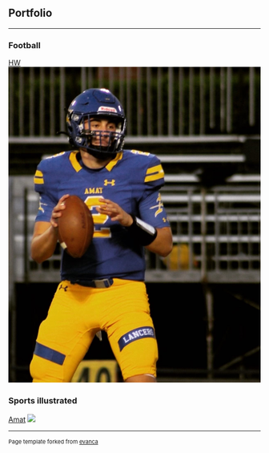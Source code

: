 ## Portfolio

---

### Football

[HW](/sample_page)
<img src="images/E75A3464-68D1-4D50-B61C-0D2A94E70EB3.JPG?raw=true"/>

### Sports illustrated 

[Amat](/sample_page)
<img src="HWsportsIllustrated.JPG?raw=true"/>



---
<p style="font-size:11px">Page template forked from <a href="https://github.com/evanca/quick-portfolio">evanca</a></p>
<!-- Remove above link if you don't want to attibute -->

